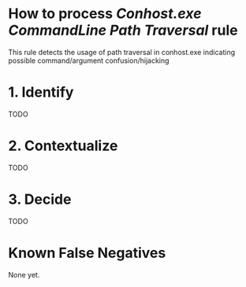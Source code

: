 # How to process *Conhost.exe CommandLine Path Traversal* rule
This rule detects the usage of path traversal in conhost.exe indicating possible command/argument confusion/hijacking

# 1. Identify
TODO

# 2. Contextualize
TODO

# 3. Decide
TODO

# Known False Negatives
None yet.
